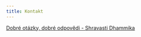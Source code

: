 ```yaml
---
title: Kontakt
---
```


[Dobré otázky, dobré odpovědi - Shravasti
Dhammika](texty/dobre-otazky-dobre-odpovedi.html)
